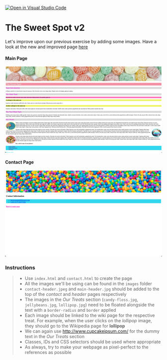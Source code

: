 [![Open in Visual Studio Code](https://classroom.github.com/assets/open-in-vscode-c66648af7eb3fe8bc4f294546bfd86ef473780cde1dea487d3c4ff354943c9ae.svg)](https://classroom.github.com/online_ide?assignment_repo_id=9681430&assignment_repo_type=AssignmentRepo)
# The Sweet Spot v2

Let's improve upon our previous exercise by adding some images. Have a look at the new and improved page [here](https://digitalcareerinstitute.github.io/UIB-content-the-sweet-spot-v2/index.html)

#### Main Page

![main page](images/main.png)

#### Contact Page

![contact page](images/contact.png)

### Instructions

> - Use `index.html` and `contact.html` to create the page
> - All the images we'll be using can be found in the `images` folder
> - `contact-header.jpeg` and `main-header.jpg` should be added to the top of the _contact_ and _header_ pages respectively
> - The images in the _Our Treats_ section (`candy-floss.jpg`, `jellybeans.jpg`, `lollipop.jpg`) need to be floated alongside the text with a `border-radius` and `border` applied
> - Each image should be linked to the wiki page for the respective treat. For example, when the user clicks on the _lollipop_ image, they should go to the Wikipedia page for **lollipop**
> - We can again use http://www.cupcakeipsum.com/ for the dummy text in the _Our Treats_ section
> - Classes, IDs and CSS selectors should be used where appropriate
> - As always, try to make your webpage as pixel-perfect to the references as possible